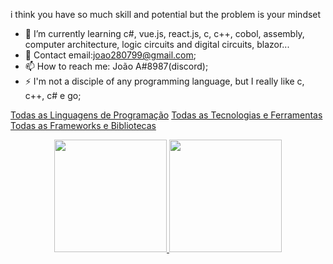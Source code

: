 
i think you have so much skill and potential but the problem is your mindset

- 🌱 I’m currently learning c#, vue.js, react.js, c, c++, cobol, assembly, computer architecture, logic circuits and digital circuits, blazor...
- 💬 Contact email:joao280799@gmail.com;
- 📫 How to reach me: João A#8987(discord);
- ⚡ I'm not a disciple of any programming language, but I really like c, c++, c# e go;

  

[Todas as Linguagens de Programação](https://skillicons.dev/icons?i=js,html,go,java,php,cs,css,cpp,c,vue,wasm,dotnet,linux,docker,dotnet,vim,ts,react,jquery,lua,aws,gcp,azure,rust,scala&theme=light,&perline=3 ) 
[Todas as Tecnologias e Ferramentas](https://skillicons.dev/icons?i=git,kubernetes,docker,vim&theme=light) 
[Todas as Frameworks e Bibliotecas](https://skillicons.dev/icons?i=react,jquery&theme=light)


<div align="center">
  <a href="https://github.com/jaumdev1"> 
  <img height="180em" src="https://github-readme-stats.vercel.app/api?username=jaumdev1&show_icons=true&theme=dark&include_all_commits=true&count_private=true"/>
  <img height="180em" src="https://github-readme-stats.vercel.app/api/top-langs/?username=jaumdev1&layout=compact&langs_count=15&theme=dark"/>
</a>
</div>




  
